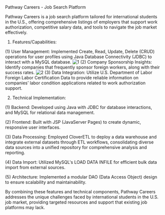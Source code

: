 
Pathway Careers - Job Search Platform

Pathway Careers is a job search platform tailored for international students in the U.S., offering comprehensive listings of employers that support work authorization, competitive salary data, and tools to navigate the job market effectively.

1. Features/Capabilities:

(1) User Management: Implemented Create, Read, Update, Delete (CRUD) operations for user profiles using Java Database Connectivity (JDBC) to interact with a MySQL database.
![1](https://github.com/user-attachments/assets/ffb08b64-4bbf-421d-b944-c4845f2ea08f)
(2) Company Sponsorship Insights: Identify companies that frequently sponsor foreign workers, along with their success rates.
![2](https://github.com/user-attachments/assets/f21a5109-60e8-4490-af9b-40fb839f751b)
(3) Data Integration: Utilize U.S. Department of Labor Foreign Labor Certification Data to provide reliable information on companies’ labor condition applications related to work authorization support.

2. Technical Implementation:

(1) Backend: Developed using Java with JDBC for database interactions, and MySQL for relational data management.

(2) Frontend: Built with JSP (JavaServer Pages) to create dynamic, responsive user interfaces.

(3) Data Processing: Employed CloverETL to deploy a data warehouse and integrate external datasets through ETL workflows, consolidating diverse data sources into a unified repository for comprehensive analysis and reporting.

(4) Data Import: Utilized MySQL's LOAD DATA INFILE for efficient bulk data import from external sources.

(5) Architecture: Implemented a modular DAO (Data Access Object) design to ensure scalability and maintainability.

By combining these features and technical components, Pathway Careers addresses the unique challenges faced by international students in the U.S. job market, providing targeted resources and support that existing job platforms may lack.
